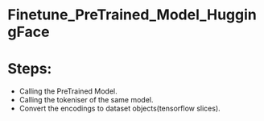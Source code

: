 # Finetune_PreTrained_Model_HuggingFace

# Steps:
- Calling the PreTrained Model.
- Calling the tokeniser of the same model. 
- Convert the encodings to dataset objects(tensorflow slices).
